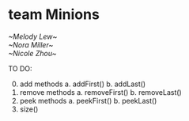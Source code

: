# team Minions
*\~Melody Lew\~*\
*\~Nora Miller\~*\
*\~Nicole Zhou\~*


TO DO:

0. add methods 
   a. addFirst()
   b. addLast()
1. remove methods 
   a. removeFirst()
   b. removeLast()
2. peek methods
   a. peekFirst()
   b. peekLast()
3. size()
